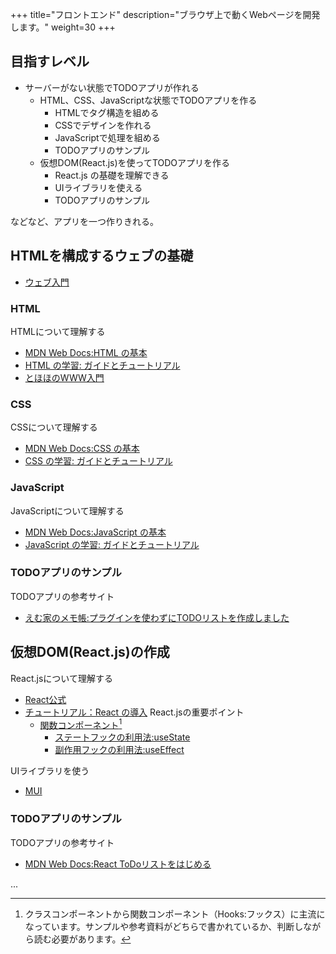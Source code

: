 +++
title="フロントエンド"
description="ブラウザ上で動くWebページを開発します。"
weight=30
+++

## 目指すレベル
- サーバーがない状態でTODOアプリが作れる
    - HTML、CSS、JavaScriptな状態でTODOアプリを作る
        - HTMLでタグ構造を組める
        - CSSでデザインを作れる
        - JavaScriptで処理を組める
        - TODOアプリのサンプル
    - 仮想DOM(React.js)を使ってTODOアプリを作る
        - React.js の基礎を理解できる
        - UIライブラリを使える
        - TODOアプリのサンプル

などなど、アプリを一つ作りきれる。

## HTMLを構成するウェブの基礎
- [ウェブ入門](https://developer.mozilla.org/ja/docs/Learn/Getting_started_with_the_web)

### HTML
HTMLについて理解する
- [MDN Web Docs:HTML の基本](https://developer.mozilla.org/ja/docs/Learn/Getting_started_with_the_web/HTML_basics)
- [HTML の学習: ガイドとチュートリアル](https://developer.mozilla.org/ja/docs/Learn/HTML)
- [とほほのWWW入門](https://www.tohoho-web.com/www.htm)

### CSS
CSSについて理解する
- [MDN Web Docs:CSS の基本](https://developer.mozilla.org/ja/docs/Learn/Getting_started_with_the_web/CSS_basics)
- [CSS の学習: ガイドとチュートリアル](https://developer.mozilla.org/ja/docs/Learn/CSS)

### JavaScript
JavaScriptについて理解する
- [MDN Web Docs:JavaScript の基本](https://developer.mozilla.org/ja/docs/Learn/Getting_started_with_the_web/JavaScript_basics)
- [JavaScript の学習: ガイドとチュートリアル](https://developer.mozilla.org/ja/docs/Learn/JavaScript)

### TODOアプリのサンプル
TODOアプリの参考サイト
- [えむ家のメモ帳:プラグインを使わずにTODOリストを作成しました](https://m-kenomemo.com/todo-list/)


## 仮想DOM(React.js)の作成
React.jsについて理解する
- [React公式](https://ja.react.dev/)
- [チュートリアル：React の導入](https://ja.reactjs.org/tutorial/tutorial.html)
React.jsの重要ポイント
    - [関数コンポーネント](https://ja.reactjs.org/tutorial/tutorial.html#function-components)[^1]
        - [ステートフックの利用法:useState](https://ja.reactjs.org/docs/hooks-state.html)
        - [副作用フックの利用法:useEffect](https://ja.reactjs.org/docs/hooks-effect.html)

UIライブラリを使う
- [MUI](https://mui.com/)

### TODOアプリのサンプル
TODOアプリの参考サイト
- [MDN Web Docs:React ToDoリストをはじめる](https://developer.mozilla.org/ja/docs/Learn/Tools_and_testing/Client-side_JavaScript_frameworks/React_todo_list_beginning)

...

[^1]: クラスコンポーネントから関数コンポーネント（Hooks:フックス）に主流になっています。サンプルや参考資料がどちらで書かれているか、判断しながら読む必要があります。


